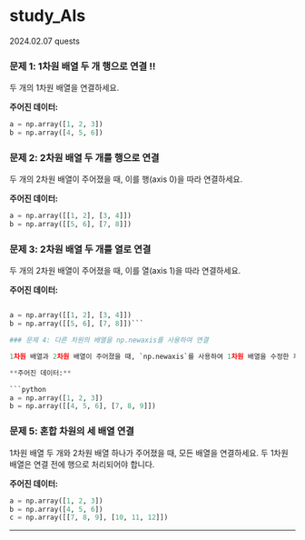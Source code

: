 # study_AIs
2024.02.07 quests
### 문제 1: 1차원 배열 두 개 행으로 연결 !!

두 개의 1차원 배열을 연결하세요.

**주어진 데이터:**

```python
a = np.array([1, 2, 3])
b = np.array([4, 5, 6])
```

### 문제 2: 2차원 배열 두 개를 행으로 연결

두 개의 2차원 배열이 주어졌을 때, 이를 행(axis 0)을 따라 연결하세요.

**주어진 데이터:**

```python
a = np.array([[1, 2], [3, 4]])
b = np.array([[5, 6], [7, 8]])
```

### 문제 3: 2차원 배열 두 개를 열로 연결

두 개의 2차원 배열이 주어졌을 때, 이를 열(axis 1)을 따라 연결하세요.

**주어진 데이터:**

```python

a = np.array([[1, 2], [3, 4]])
b = np.array([[5, 6], [7, 8]])```

### 문제 4: 다른 차원의 배열을 np.newaxis를 사용하여 연결

1차원 배열과 2차원 배열이 주어졌을 때, `np.newaxis`를 사용하여 1차원 배열을 수정한 후, 2차원 배열과 새로운 축을 따라 연결하세요.

**주어진 데이터:**

```python
a = np.array([1, 2, 3])
b = np.array([[4, 5, 6], [7, 8, 9]])
```

### 문제 5: 혼합 차원의 세 배열 연결

1차원 배열 두 개와 2차원 배열 하나가 주어졌을 때, 모든 배열을 연결하세요. 두 1차원 배열은 연결 전에 행으로 처리되어야 합니다.

**주어진 데이터:**

```python
a = np.array([1, 2, 3])
b = np.array([4, 5, 6])
c = np.array([[7, 8, 9], [10, 11, 12]])
```
-----------------------------------------------------------------------
